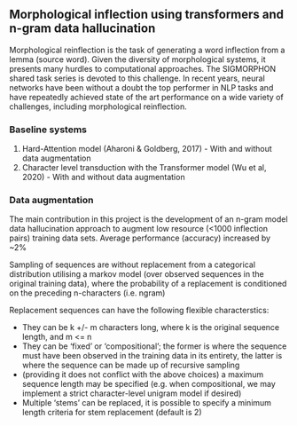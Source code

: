 ## Morphological inflection using transformers and n-gram data hallucination

Morphological reinflection is the task of generating a word inflection from a lemma (source word). Given the diversity of
morphological systems, it presents many hurdles to computational approaches. The SIGMORPHON shared task series is devoted
to this challenge. In recent years, neural networks have been without a doubt the top performer in NLP tasks and have repeatedly
achieved state of the art performance on a wide variety of challenges, including morphological reinflection.

### Baseline systems

1. Hard-Attention model (Aharoni & Goldberg, 2017) - With and without data augmentation
2. Character level transduction with the Transformer model (Wu et al, 2020) - With and without data augmentation

### Data augmentation

The main contribution in this project is the development of an n-gram model data hallucination approach to augment low resource 
(<1000 inflection pairs) training data sets. Average performance (accuracy) increased by ~2%

Sampling of sequences are without replacement from a categorical distribution utilising a markov model (over
observed sequences in the original training data), where the probability of a replacement is conditioned on the preceding
n-characters (i.e. ngram)

Replacement sequences can have the following flexible characterstics:
- They can be k +/- m characters long, where k is the original sequence length, and m <= n
- They can be ‘fixed’ or ‘compositional’; the former is where the sequence must have been observed in the training
data in its entirety, the latter is where the sequence can be made up of recursive sampling
- (providing it does not conflict with the above choices) a maximum sequence length may be specified (e.g. when
compositional, we may implement a strict character-level unigram model if desired)
- Multiple ‘stems’ can be replaced, it is possible to specify a minimum length criteria for stem replacement (default is 2)
